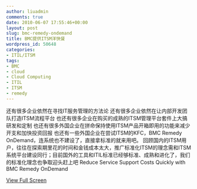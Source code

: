 ```yaml
---
author: liuadmin
comments: true
date: 2010-06-07 17:55:46+00:00
layout: post
slug: bmc-remedy-ondemand
title: BMC提供ITSM洋快餐
wordpress_id: 50648
categories:
- ITIL/ITSM
tags:
- BMC
- cloud
- Cloud Computing
- ITIL
- ITSM
- remedy
---
```


还有很多企业依然在寻找IT服务管理的方法论
还有很多企业依然在让内部开发团队打造ITSM流程平台
也还有很多企业在购买的成熟的ITSM管理平台套件上大搞研发和定制
也还有很多外国企业在拼命保持使用ITSM产品开箱即用的功能来减少开支和加快投资回报
也还有一些外国企业在尝试ITSM的KFC，BMC Remedy OnDemand，连系统也不建设了，直接拿标准的就来用吧。
回顾国内的ITSM用户，往往在探索期里花的时间和金钱成本太大，推广标准化ITSM的理念需和ITSM系统平台建设同行；目前国外的工具和ITIL标准已经够标准、成熟和进化了，我们的标准化理念也争取迎头赶上吧
Reduce Service Support Costs Quickly with BMC Remedy OnDemand
 
                                     

[View Full Screen](http://media.cms.bmc.com/video/itsm-ondemand-overview.swf)



